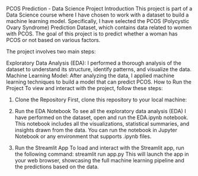PCOS Prediction - Data Science Project
Introduction
This project is part of a Data Science course where I have chosen to work with a dataset to build a machine learning model. Specifically, I have selected the PCOS (Polycystic Ovary Syndrome) Prediction Dataset, which contains data related to women with PCOS. The goal of this project is to predict whether a woman has PCOS or not based on various factors.

The project involves two main steps:

Exploratory Data Analysis (EDA): I performed a thorough analysis of the dataset to understand its structure, identify patterns, and visualize the data.
Machine Learning Model: After analyzing the data, I applied machine learning techniques to build a model that can predict PCOS.
How to Run the Project
To view and interact with the project, follow these steps:

1. Clone the Repository
First, clone this repository to your local machine:
2. Run the EDA Notebook
To see all the exploratory data analysis (EDA) I have performed on the dataset, open and run the EDA.ipynb notebook. This notebook includes all the visualizations, statistical summaries, and insights drawn from the data.
You can run the notebook in Jupyter Notebook or any environment that supports .ipynb files.

3. Run the Streamlit App
To load and interact with the Streamlit app, run the following command:
streamlit run app.py
This will launch the app in your web browser, showcasing the full machine learning pipeline and the predictions based on the data.
